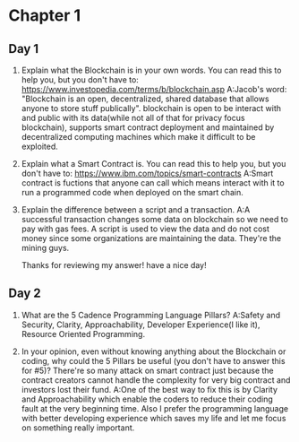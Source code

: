 # Chapter 1 #

## Day 1 ##

1. Explain what the Blockchain is in your own words. You can read this to help you, but you don't have to: https://www.investopedia.com/terms/b/blockchain.asp
   A:Jacob's word: "Blockchain is an open, decentralized, shared database that allows anyone to store stuff publically". 
   blockchain is open to be interact with and public with its data(while not all of that for privacy focus blockchain), supports smart contract deployment and 
   maintained by decentralized computing machines which make it difficult to be exploited.

2. Explain what a Smart Contract is. You can read this to help you, but you don't have to: https://www.ibm.com/topics/smart-contracts
   A:Smart contract is fuctions that anyone can call which means interact with it to run a programmed code when deployed on the smart chain.

3. Explain the difference between a script and a transaction.
   A:A successful transaction changes some data on blockchain so we need to pay with gas fees.
   A script is used to view the data and do not cost money since some organizations are maintaining the data. They're the mining guys.    
   
   Thanks for reviewing my answer! have a nice day!
   
## Day 2 ##
1. What are the 5 Cadence Programming Language Pillars?
   A:Safety and Security, Clarity, Approachability, Developer Experience(I like it), Resource Oriented Programming.

2. In your opinion, even without knowing anything about the Blockchain or coding, why could the 5 Pillars be useful (you don't have to answer this for #5)?
   There're so many attack on smart contract just because the contract creators cannot handle the complexity for very big contract and investors lost their fund. 
   A:One of the best way to fix this is by Clarity and Approachability which enable the coders to reduce their coding fault at the very beginning time.
   Also I prefer the programming language with better developing experience which saves my life and let me focus on something really important.   
